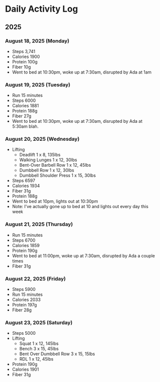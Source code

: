 # Daily Activity Log

## 2025

### August 18, 2025 (Monday)

- Steps 3,741
- Calories 1900
- Protein 100g
- Fiber 10g
- Went to bed at 10:30pm, woke up at 7:30am, disrupted by Ada at 1am

### August 19, 2025 (Tuesday)

- Run 15 minutes
- Steps 6000
- Calories 1881
- Protein 188g
- Fiber 27g
- Went to bed at 10:30pm, woke up at 7:30am, disrupted by Ada at 5:30am blah.

### August 20, 2025 (Wednesday)

- Lifting
  - Deadlift 1 x 8, 135lbs
  - Walking Lunges 1 x 12, 30lbs
  - Bent-Over Barbell Row 1 x 12, 45lbs
  - Dumbbell Row 1 x 12, 30lbs
  - Dumbbell Shoulder Press 1 x 15, 30lbs
- Steps 6597
- Calories 1934
- Fiber 31g
- Protein 188g
- Went to bed at 10pm, lights out at 10:30pm
- Note: I've actually gone up to bed at 10 and lights out every day this week

### August 21, 2025 (Thursday)

- Run 15 minutes
- Steps 6700
- Calories 1859
- Protein 190g
- Went to bed at 11:00pm, woke up at 7:30am, disrupted by Ada a couple times
- Fiber 31g

### August 22, 2025 (Friday)

- Steps 5900
- Run 15 minutes
- Calories 2033
- Protein 197g
- Fiber 28g

### August 23, 2025 (Saturday)

- Steps 5000
- Lifting
  - Squat 1 x 12, 145lbs
  - Bench 3 x 15, 45lbs
  - Bent Over Dumbbell Row 3 x 15, 15lbs
  - RDL 1 x 12, 45lbs
- Protein 190g
- Calories 1901
- Fiber 31g
